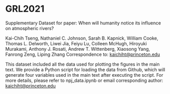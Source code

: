 # GRL2021
Supplementary Dataset for paper: When will humanity notice its influence on atmospheric rivers?

Kai-Chih Tseng, Nathaniel C. Johnson, Sarah B. Kapnick, William Cooke, Thomas L. Delworth, Liwei Jia, Feiyu Lu,  Colleen McHugh, Hiroyuki Murakami, Anthony J. Rosati, Andrew T. Wittenberg, Xiaosong Yang, Fanrong Zeng, Liping Zhang
Correspondence to: kaichiht@princeton.edu 

This dataset included all the data used for plotting the figures in the main text. We provide a Python script for loading the data from Github, which will generate four variables used in the main text after executing the script. For more details, please refer to npj_data.ipynb or email corresponding author: kaichiht@princeton.edu    
